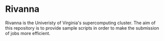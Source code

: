 # Rivanna

Rivanna is the Univeristy of Virginia's supercomputing cluster. The aim of this repository is to provide sample scripts in order to make the submission of jobs more efficient.
